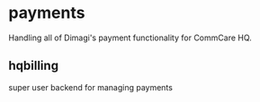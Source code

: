 payments
========

Handling all of Dimagi's payment functionality for CommCare HQ.

hqbilling
-----------
super user backend for managing payments